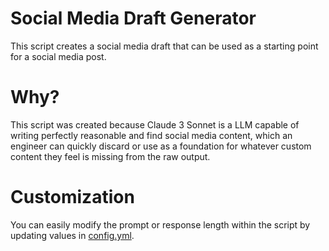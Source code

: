 # Social Media Draft Generator
This script creates a social media draft that can be used as a starting point for a social media post.

# Why?
This script was created because Claude 3 Sonnet is a LLM capable of writing perfectly reasonable and find social media content, which an engineer can quickly discard or use as a foundation for whatever custom content they feel is missing from the raw output.

# Customization
You can easily modify the prompt or response length within the script by updating values in [config.yml](config.yml).
